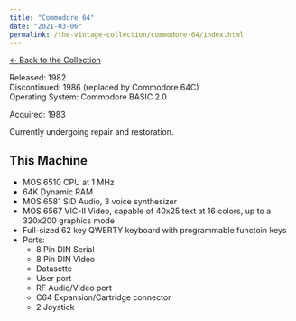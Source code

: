 ```yaml
---
title: "Commodore 64"
date: "2021-03-06"
permalink: /the-vintage-collection/commodore-64/index.html
---
```


[<- Back to the Collection](/the-vintage-collection/)

Released: 1982  
Discontinued: 1986 (replaced by Commodore 64C)  
Operating System: Commodore BASIC 2.0

Acquired: 1983

Currently undergoing repair and restoration.

## This Machine

- MOS 6510 CPU at 1 MHz
- 64K Dynamic RAM
- MOS 6581 SID Audio, 3 voice synthesizer
- MOS 6567 VIC-II Video, capable of 40x25 text at 16 colors, up to a 320x200 graphics mode
- Full-sized 62 key QWERTY keyboard with programmable functoin keys
- Ports:
    - 8 Pin DIN Serial
    - 8 Pin DIN Video
    - Datasette
    - User port
    - RF Audio/Video port
    - C64 Expansion/Cartridge connector
    - 2 Joystick

